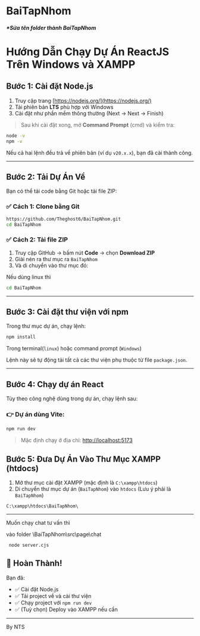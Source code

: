 
# BaiTapNhom

##### *Sửa tên folder thành BaiTapNhom

# Hướng Dẫn Chạy Dự Án ReactJS Trên Windows và XAMPP

## Bước 1: Cài đặt Node.js

1. Truy cập trang [https://nodejs.org/](https://nodejs.org/)
2. Tải phiên bản **LTS** phù hợp với Windows
3. Cài đặt như phần mềm thông thường (Next → Next → Finish)

> Sau khi cài đặt xong, mở **Command Prompt** (cmd) và kiểm tra:

```bash
node -v
npm -v
```

Nếu cả hai lệnh đều trả về phiên bản (ví dụ `v20.x.x`), bạn đã cài thành công.

---

## Bước 2: Tải Dự Án Về

Bạn có thể tải code bằng Git hoặc tải file ZIP:

### ✅ Cách 1: Clone bằng Git

```bash
https://github.com/Theghost6/BaiTapNhom.git
cd BaiTapNhom
```

### ✅ Cách 2: Tải file ZIP

1. Truy cập GitHub → bấm nút **Code** → chọn **Download ZIP**
2. Giải nén ra thư mục ra `BaiTapNhom`
3. Và di chuyển vào thư mục đó:

Nếu dùng linux thì
```bash
cd BaiTapNhom
```
 
---

## Bước 3: Cài đặt thư viện với npm

Trong thư mục dự án, chạy lệnh:

```bash
npm install
```
Trong terminal(`linux`) hoặc command prompt (`Windows`)


Lệnh này sẽ tự động tải tất cả các thư viện phụ thuộc từ file `package.json`.

---

## Bước 4: Chạy dự án React

Tùy theo công nghệ dùng trong dự án, chạy lệnh sau:

### 👉 Dự án dùng **Vite**:

```bash
npm run dev
```

> Mặc định chạy ở địa chỉ: [http://localhost:5173](http://localhost:5173)

## Bước 5: Đưa Dự Án Vào Thư Mục XAMPP (htdocs)

1. Mở thư mục cài đặt XAMPP (mặc định là `C:\xampp\htdocs`)
2. Di chuyển thư mục dự án (`BaiTapNhom`) vào `htdocs` (Lưu ý phải là `BaiTapNhom`)

```
C:\xampp\htdocs\BaiTapNhom\
```

---
Muốn chạy chat tư vấn thì

vào folder \BaiTapNhom\src\page\chat

```
 node server.cjs
```
## 🎉 Hoàn Thành!

Bạn đã:
- ✅ Cài đặt Node.js
- ✅ Tải project về và cài thư viện
- ✅ Chạy project với `npm run dev`
- ✅ (Tuỳ chọn) Deploy vào XAMPP nếu cần

---

By NTS
